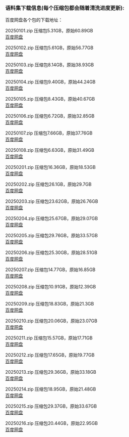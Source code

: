 ### 语料集下载信息(每个压缩包都会随着清洗进度更新):

百度网盘各个包的下载地址：

20250101.zip 压缩包5.31GB，原始60.89GB   
[百度网盘](https://pan.baidu.com/s/1yks4mX3GHMhmMxZe4MBtFg?pwd=i1xt) 

20250102.zip 压缩包5.61GB，原始56.77GB   
[百度网盘](https://pan.baidu.com/s/16MXzNIojtRhkLuXBoB7DBg?pwd=6wdf) 

20250103.zip 压缩包8.14GB，原始38.93GB   
[百度网盘](https://pan.baidu.com/s/1VfJJJg0_Qt0R62oOaWeTAw?pwd=ht1n) 

20250104.zip 压缩包9.40GB，原始44.24GB   
[百度网盘](https://pan.baidu.com/s/1M9HUtRBGfL2Hfu-vRbfE3w?pwd=2iqu) 

20250105.zip 压缩包8.43GB，原始40.67GB   
[百度网盘](https://pan.baidu.com/s/1kvE2sk_9_9YG2XeVp-chuQ?pwd=6cgw) 

20250106.zip 压缩包6.72GB，原始32.85GB   
[百度网盘](https://pan.baidu.com/s/1jdCUfqIrNy8A6GG4dwcYwA?pwd=bje3) 

20250107.zip 压缩包7.66GB，原始37.76GB   
[百度网盘](https://pan.baidu.com/s/1EQLFYD_r_q1gzNBvqy-kTw?pwd=xasu) 

20250108.zip 压缩包6.63GB，原始31.49GB   
[百度网盘](https://pan.baidu.com/s/1ZD780L_gsslBNrmTconVdw?pwd=r4s2) 

20250201.zip 压缩包16.36GB，原始18.53GB   
[百度网盘](https://pan.baidu.com/s/11WfTq7Kxi2bg7QLa_IJjJg?pwd=4ecn) 

20250202.zip 压缩包26.1GB，原始29.7GB   
[百度网盘](https://pan.baidu.com/s/1R67oDBMVyAm2kB-LMovvSg?pwd=hnqc) 

20250203.zip 压缩包23.62GB，原始26.76GB   
[百度网盘](https://pan.baidu.com/s/1hpvEH6e1dXuUrPwVT24ljg?pwd=st5y) 

20250204.zip 压缩包25.67GB，原始29.07GB   
[百度网盘](https://pan.baidu.com/s/1Egb7MgZbY0yuBE5SPS6DHw?pwd=r16q) 

20250205.zip 压缩包29.76GB，原始33.57GB   
[百度网盘](https://pan.baidu.com/s/1neY9nA8rnLa5rAqISmqFXg?pwd=sz4e) 

20250206.zip 压缩包25.30GB，原始28.51GB   
[百度网盘](https://pan.baidu.com/s/19zwp10gsMYp3PpFsXbQ_Qg?pwd=sbas) 

20250207.zip 压缩包14.77GB，原始16.85GB   
[百度网盘](https://pan.baidu.com/s/1kS19qHh9wchR4ZcmUih20g?pwd=fy85) 

20250208.zip 压缩包10.91GB，原始12.39GB   
[百度网盘](https://pan.baidu.com/s/1AJ2_6gWSNovf_G03Mba6Ow?pwd=fnnh) 

20250209.zip 压缩包18.83GB，原始21.3GB   
[百度网盘](https://pan.baidu.com/s/1fny4QdQHfHUNhwJhQQFbig?pwd=em2q) 

20250210.zip 压缩包20.06GB，原始23.07GB   
[百度网盘](https://pan.baidu.com/s/1dKf_7dGysj2Dvu_I3PEJsQ?pwd=9nsb) 

20250211.zip 压缩包15.57GB，原始17.71GB   
[百度网盘](https://pan.baidu.com/s/1RyW02mL-VuTTOoSSubVOww?pwd=n2tt) 

20250212.zip 压缩包17.65GB，原始19.77GB   
[百度网盘](https://pan.baidu.com/s/1_j6c3_rWsxQfSRxs9AF-lg?pwd=u8ee) 

20250213.zip 压缩包29.36GB，原始33.18GB   
[百度网盘](https://pan.baidu.com/s/1qjiSpHgjv-68pUn7YY-a7g?pwd=iks7) 

20250214.zip 压缩包18.95GB，原始21.48GB   
[百度网盘](https://pan.baidu.com/s/1ZVNa-wbGLH5xRUl_5eC33A?pwd=8fy2) 

20250215.zip 压缩包29.37GB，原始33.67GB   
[百度网盘](https://pan.baidu.com/s/1eDfUIk7ssoDhpCbpsSmP8w?pwd=cabb) 

20250216.zip 压缩包20.44GB，原始22.95GB   
[百度网盘](https://pan.baidu.com/s/1PuIAT-feAn5ld5RLYS5T9w?pwd=dwcd) 